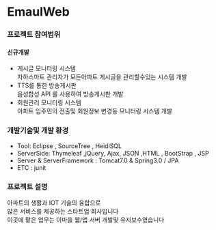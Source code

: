 # EmaulWeb

### 프로젝트 참여범위

#### 신규개발
* 게시글 모니터링 시스템 <br>
자하스마트 관리자가 모든아파트 게시글을 관리할수있는 시스템 개발
* TTS를 통한 방송게시판 <br>
음성합성 API 를 사용하여 방송게시판 개발
* 회원관리 모니터링 시스템 <br>
아파트 입주민의 전출및 회원정보 변경등 모니터링 시스템 개발


### 개발기술및 개발 환경
* Tool: Eclipse , SourceTree , HeidiSQL
* ServerSide: Thymeleaf ,jQuery, Ajax, JSON ,HTML , BootStrap , JSP
* Server & ServerFramework : Tomcat7.0 & Spring3.0  / JPA
* ETC : junit 


### 프로젝트 설명 <br>

아파트의 생활과 IOT 기술의 융합으로 <br>
많은 서비스를 제공하는 스타트업 회사입니다 <br>
이곳에 맡은 업무는 이마을 웹/앱 서버 개발및 유지보수였습니다<br>

<br>
